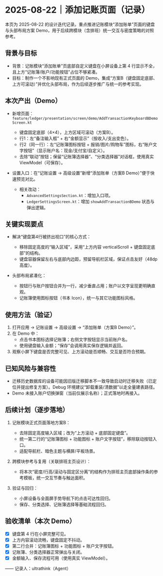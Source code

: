 # 2025-08-22｜添加记账页面（记录）

本页为 2025-08-22 的设计迭代记录。重点推进记账模块“添加账单”页面的键盘与头部布局方案 Demo，用于后续跨模块（含排班）统一交互与密度策略的对照参考。

## 背景与目标

- 背景：记账模块“添加账单”页底部自定义键盘在小屏设备上第 4 行显示不全，且上方“记账簿/账户/功能按钮”占位不够紧凑。
- 目标：制作一个不影响现有正式页面的 Demo，集成“方案B（键盘固定底部、上方可滚动）”并优化头部布局，作为后续逐步推广与统一的参考实现。

## 本次产出（Demo）

- 新增页面：`feature/ledger/presentation/screen/demo/AddTransactionKeyboardBDemoScreen.kt`
  - 键盘固定底部（4×4），上方区域可滚动（方案B）。
  - 行1：左“备注输入框” + 右“金额显示”（按收入/支出变色）。
  - 行2（同一行）：左“记账簿图标按钮 + 报销/图片/购物车”图标，右“账户文字按钮”（显示账户名：现金/支付宝/自定义）。
  - 去除“联动”按钮；保留“记账簿选择器”、“分类选择器”对话框，使用真实 ViewModel（可保存）。

- 设置入口：在“记账设置 → 高级设置”新增“添加账单（方案B Demo）”便于快速预览对比。
  - 相关改动：
    - `AdvancedSettingsSection.kt`：增加入口项。
    - `LedgerSettingsScreen.kt`：增加 `showAddTransactionBDemo` 状态与弹出逻辑。

## 关键实现要点

- 解决“键盘第4行被挤出视口”的核心方式：
  - 移除固定高度的“输入区域”，采用“上方内容 verticalScroll + 键盘固定底部”的结构。
  - 键盘容器保留左右与底部内边距，预留导航栏区域，保证点击友好（48dp 高度）。

- 头部布局紧凑化：
  - 按钮行与账户按钮合并为一行，减少垂直占用；账户以文字呈现更明确直观。
  - 记账簿使用图标按钮（书本 Icon），统一与其它功能图标风格。

## 使用方法（验证）

1. 打开应用 → 记账设置 → 高级设置 → “添加账单（方案B Demo）”。
2. 在 Demo 中：
   - 点击书本图标选择记账簿；右侧文字按钮显示当前账户名。
   - 使用键盘输入金额；“保存”会调用真实保存逻辑并返回。
3. 观察小屏下键盘是否完整可见、上方滚动是否顺畅、交互是否符合预期。

## 已知风险与兼容性

- 迁移历史数据库的设备可能因旧版迁移脚本不一致导致启动时迁移失败（已定位并提出修复方案）。Debug 环境建议“卸载重装/清数据”以走全量建表路径。
- Demo 未接入账户切换弹窗（当前仅展示名称）；正式落地时再接入。

## 后续计划（逐步落地）

1. 记账模块正式页面落地方案B：
   - 去除固定高度输入区域；改为“上方滚动 + 底部固定键盘”。
   - 统一第二行的“记账簿图标 + 功能图标 + 账户文字按钮”，移除联动按钮入口。
   - 适配导航栏、暗色主题与横屏/平板场景。

2. 跨模块参考与复用（关联排班主页设计）：
   - 将本次“密度/行高/滚动与固定区分离”的结构作为排班主页底部操作条的参考模板，统一交互节奏与触达面积。

3. 验证与回归：
   - 小屏设备与全面屏手势导航下的点击可达性回归。
   - 保存、分类选择、记账簿选择等基础流程回归。

## 验收清单（本次 Demo）

- [x] 键盘第 4 行在小屏完整可见。
- [x] 上方内容滚动流畅，键盘固定不抖动。
- [x] 第二行合并：记账簿图标 + 功能图标 + 账户文字按钮。
- [x] 记账簿、分类选择器正常弹出与关闭。
- [x] 金额输入、保存流程可用（使用真实 ViewModel）。

—— 记录人：ultrathink（Agent）
